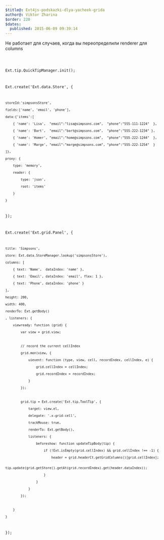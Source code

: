 ```yaml
---
$title@: Ext4js-podskazki-dlya-yacheek-grida
author@: Viktor Zharina
$order: 220
$dates:
  published: 2015-06-09 09:39:14
---
```

Не работает для случаев, когда вы переопределили renderer для columns

<code>

Ext.tip.QuickTipManager.init();



Ext.create('Ext.data.Store', {

    storeId:'simpsonsStore',

    fields:['name', 'email', 'phone'],

    data:{'items':[

        { 'name': 'Lisa',  "email":"lisa@simpsons.com",  "phone":"555-111-1224"  },

        { 'name': 'Bart',  "email":"bart@simpsons.com",  "phone":"555-222-1234" },

        { 'name': 'Homer', "email":"home@simpsons.com",  "phone":"555-222-1244"  },

        { 'name': 'Marge', "email":"marge@simpsons.com", "phone":"555-222-1254"  }

    ]},

    proxy: {

        type: 'memory',

        reader: {

            type: 'json',

            root: 'items'

        }

    }

});



Ext.create('Ext.grid.Panel', {

    title: 'Simpsons',

    store: Ext.data.StoreManager.lookup('simpsonsStore'),

    columns: [

        { text: 'Name',  dataIndex: 'name' },

        { text: 'Email', dataIndex: 'email', flex: 1 },

        { text: 'Phone', dataIndex: 'phone' }

    ],

    height: 200,

    width: 400,

    renderTo: Ext.getBody()

    , listeners: {

        viewready: function (grid) {

            var view = grid.view;

            

            // record the current cellIndex

            grid.mon(view, {

                uievent: function (type, view, cell, recordIndex, cellIndex, e) {

                    grid.cellIndex = cellIndex;

                    grid.recordIndex = recordIndex;

                }

            });

            

            grid.tip = Ext.create('Ext.tip.ToolTip', {

                target: view.el,

                delegate: '.x-grid-cell',

                trackMouse: true,

                renderTo: Ext.getBody(),

                listeners: {

                    beforeshow: function updateTipBody(tip) {

                        if (!Ext.isEmpty(grid.cellIndex) && grid.cellIndex !== -1) {

                            header = grid.headerCt.getGridColumns()[grid.cellIndex];

                            tip.update(grid.getStore().getAt(grid.recordIndex).get(header.dataIndex));

                        }

                    }

                }

            });



        }

    }

});

</code>